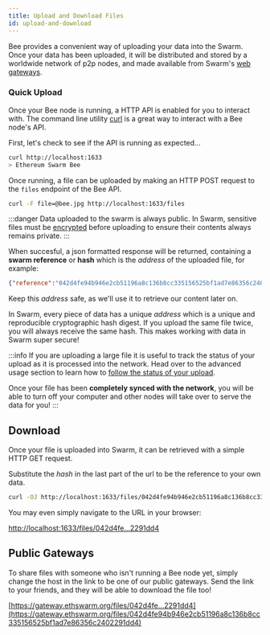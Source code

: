 ```yaml
---
title: Upload and Download Files
id: upload-and-download
---
```


Bee provides a convenient way of uploading your data into the Swarm. Once your data has been uploaded, it will be distributed and stored by a worldwide network of p2p nodes, and made available from Swarm's [web gateways](https://gateway.ethswarm.org).

### Quick Upload

Once your Bee node is running, a HTTP API is enabled for you to interact with. The command line utility [curl](https://ec.haxx.se/http/http-multipart) is a great way to interact with a Bee node's API.

First, let's check to see if the API is running as expected...

```sh
curl http://localhost:1633
> Ethereum Swarm Bee
```

Once running, a file can be uploaded by making an HTTP POST request to the `files` endpoint of the Bee API.

```sh
curl -F file=@bee.jpg http://localhost:1633/files
```

:::danger
Data uploaded to the swarm is always public. In Swarm, sensitive files must be [encrypted](/docs/getting-started/store-with-encryption) before uploading to ensure their contents always remains private.
:::

When succesful, a json formatted response will be returned, containing a **swarm reference** or **hash** which is the *address* of the uploaded file, for example:

```json
{"reference":"042d4fe94b946e2cb51196a8c136b8cc335156525bf1ad7e86356c2402291dd4"}
```
Keep this *address* safe, as we'll use it to retrieve our content later on.

In Swarm, every piece of data has a unique *address* which is a unique and reproducible cryptographic hash digest. If you upload the same file twice, you will always receive the same hash. This makes working with data in Swarm super secure!

:::info
If you are uploading a large file it is useful to track the status of your upload as it is processed into the network. Head over to the advanced usage section to learn how to [follow the status of your upload](/docs/advanced/tags). 

Once your file has been **completely synced with the network**, you will be able to turn off your computer and other nodes will take over to serve the data for you!
:::

## Download

Once your file is uploaded into Swarm, it can be retrieved with a simple HTTP GET request.

Substitute the *hash* in the last part of the url to be the reference to your own data.

```sh
curl -OJ http://localhost:1633/files/042d4fe94b946e2cb51196a8c136b8cc335156525bf1ad7e86356c2402291dd4
```

You may even simply navigate to the URL in your browser:

[http://localhost:1633/files/042d4fe...2291dd4](http://localhost:1633/files/042d4fe94b946e2cb51196a8c136b8cc335156525bf1ad7e86356c2402291dd4)

## Public Gateways

To share files with someone who isn't running a Bee node yet, simply change the host in the link to be one of our public gateways. Send the link to your friends, and they will be able to download the file too!

[https://gateway.ethswarm.org/files/042d4fe...2291dd4](https://gateway.ethswarm.org/files/042d4fe94b946e2cb51196a8c136b8cc335156525bf1ad7e86356c2402291dd4)

<!-- If you are unable to download your file from a different Bee node, you may be experiencing connection issues, see [troubleshooting connectivity](/docs/troubleshooting/connectivitiy) for assistance. -->